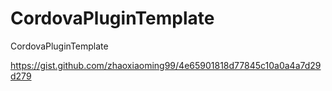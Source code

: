 # CordovaPluginTemplate
CordovaPluginTemplate

https://gist.github.com/zhaoxiaoming99/4e65901818d77845c10a0a4a7d29d279
